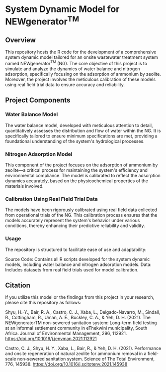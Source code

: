 # System Dynamic Model for NEWgenerator<sup>TM</sup>

## Overview
This repository hosts the R code for the development of a comprehensive system dynamic model tailored for an onsite wastewater treatment system named NEWgenerator<sup>TM</sup> (NG). The core objective of this project is to simulate and analyze the dynamics of water balance and nitrogen adsorption, specifically focusing on the adsorption of ammonium by zeolite. Moreover, the project involves the meticulous calibration of these models using real field trial data to ensure accuracy and reliability.

## Project Components
### Water Balance Model
The water balance model, developed with meticulous attention to detail, quantitatively assesses the distribution and flow of water within the NG. It is specifically tailored to ensure minimum specifications are met, providing a foundational understanding of the system's hydrological processes.

### Nitrogen Adsorption Model
This component of the project focuses on the adsorption of ammonium by zeolite—a critical process for maintaining the system's efficiency and environmental compliance. The model is calibrated to reflect the adsorption dynamics accurately, based on the physicochemical properties of the materials involved.

### Calibration Using Real Field Trial Data
The models have been rigorously calibrated using real field data collected from operational trials of the NG. This calibration process ensures that the models accurately represent the system's behavior under various conditions, thereby enhancing their predictive reliability and validity.

### Usage
The repository is structured to facilitate ease of use and adaptability:

Source Code: Contains all R scripts developed for the system dynamic models, including water balance and nitrogen adsorption models.
Data: Includes datasets from real field trials used for model calibration.

## Citation
If you utilize this model or the findings from this project in your research, please cite this repository as follows:

Shyu, H.-Y., Bair, R. A., Castro, C. J., Xaba, L., Delgado-Navarro, M., Sindall, R., Cottingham, R., Uman, A. E., Buckley, C. A., & Yeh, D. H. (2021). The NEWgeneratorTM non-sewered sanitation system: Long-term field testing at an informal settlement community in eThekwini municipality, South Africa. Journal of Environmental Management, 296, 112921. https://doi.org/10.1016/j.jenvman.2021.112921

Castro, C. J., Shyu, H. Y., Xaba, L., Bair, R., & Yeh, D. H. (2021). Performance and onsite regeneration of natural zeolite for ammonium removal in a field-scale non-sewered sanitation system. Science of The Total Environment, 776, 145938. https://doi.org/10.1016/j.scitotenv.2021.145938
